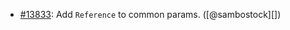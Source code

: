 * [#13833](https://github.com/rubocop/rubocop/pull/13833): Add `Reference` to common params. ([@sambostock][])
